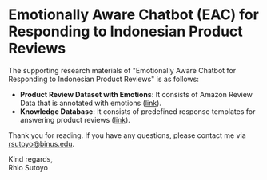 # Emotionally Aware Chatbot (EAC) for Responding to Indonesian Product Reviews
The supporting research materials of "Emotionally Aware Chatbot for Responding to Indonesian Product Reviews" is as follows:
- **Product Review Dataset with Emotions**: It consists of Amazon Review Data that is annotated with emotions ([link](https://github.com/rhiosutoyo/Indonesian-EAC/tree/main/dataset/product-reviews-with-emotions)).
- **Knowledge Database**: It consists of predefined response templates for answering product reviews ([link](https://github.com/rhiosutoyo/Indonesian-EAC/blob/main/dataset/response-templates/predefined_respond_semicolon_delimited.txt)).

Thank you for reading. If you have any questions, please contact me via rsutoyo@binus.edu.

Kind regards,  
Rhio Sutoyo
